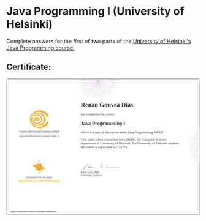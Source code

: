 # Java Programming I (University of Helsinki)

Complete answers for the first of two parts of the [University of Helsinki's Java Programming course.](https://java-programming.mooc.fi/)


## Certificate:

[![Certificate](certificate-java-programming-i.png)](https://certificates.mooc.fi/validate/sztds6h52v)
